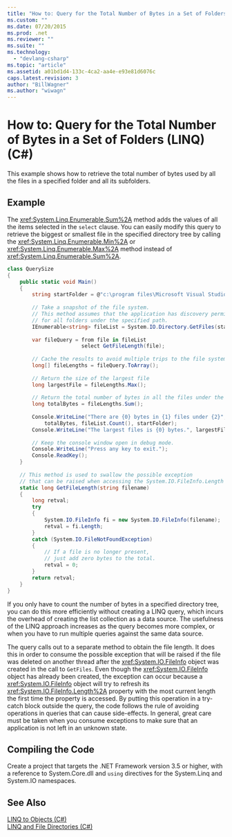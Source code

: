 ```yaml
---
title: "How to: Query for the Total Number of Bytes in a Set of Folders (LINQ) (C#)"
ms.custom: ""
ms.date: 07/20/2015
ms.prod: .net
ms.reviewer: ""
ms.suite: ""
ms.technology: 
  - "devlang-csharp"
ms.topic: "article"
ms.assetid: a01bd1d4-133c-4ca2-aa4e-e93e81d6076c
caps.latest.revision: 3
author: "BillWagner"
ms.author: "wiwagn"
---
```

# How to: Query for the Total Number of Bytes in a Set of Folders (LINQ) (C#)
This example shows how to retrieve the total number of bytes used by all the files in a specified folder and all its subfolders.  
  
## Example  
 The <xref:System.Linq.Enumerable.Sum%2A> method adds the values of all the items selected in the `select` clause. You can easily modify this query to retrieve the biggest or smallest file in the specified directory tree by calling the <xref:System.Linq.Enumerable.Min%2A> or <xref:System.Linq.Enumerable.Max%2A> method instead of <xref:System.Linq.Enumerable.Sum%2A>.  
  
```csharp  
class QuerySize  
{  
    public static void Main()  
    {  
        string startFolder = @"c:\program files\Microsoft Visual Studio 9.0\VC#";  
  
        // Take a snapshot of the file system.  
        // This method assumes that the application has discovery permissions  
        // for all folders under the specified path.  
        IEnumerable<string> fileList = System.IO.Directory.GetFiles(startFolder, "*.*", System.IO.SearchOption.AllDirectories);  
  
        var fileQuery = from file in fileList  
                        select GetFileLength(file);  
  
        // Cache the results to avoid multiple trips to the file system.  
        long[] fileLengths = fileQuery.ToArray();  
  
        // Return the size of the largest file  
        long largestFile = fileLengths.Max();  
  
        // Return the total number of bytes in all the files under the specified folder.  
        long totalBytes = fileLengths.Sum();  
  
        Console.WriteLine("There are {0} bytes in {1} files under {2}",  
            totalBytes, fileList.Count(), startFolder);  
        Console.WriteLine("The largest files is {0} bytes.", largestFile);  
  
        // Keep the console window open in debug mode.  
        Console.WriteLine("Press any key to exit.");  
        Console.ReadKey();  
    }  
  
    // This method is used to swallow the possible exception  
    // that can be raised when accessing the System.IO.FileInfo.Length property.  
    static long GetFileLength(string filename)  
    {  
        long retval;  
        try  
        {  
            System.IO.FileInfo fi = new System.IO.FileInfo(filename);  
            retval = fi.Length;  
        }  
        catch (System.IO.FileNotFoundException)  
        {  
            // If a file is no longer present,  
            // just add zero bytes to the total.  
            retval = 0;  
        }  
        return retval;  
    }  
}  
```  
  
 If you only have to count the number of bytes in a specified directory tree, you can do this more efficiently without creating a LINQ query, which incurs the overhead of creating the list collection as a data source. The usefulness of the LINQ approach increases as the query becomes more complex, or when you have to run multiple queries against the same data source.  
  
 The query calls out to a separate method to obtain the file length. It does this in order to consume the possible exception that will be raised if the file was deleted on another thread after the <xref:System.IO.FileInfo> object was created in the call to `GetFiles`. Even though the <xref:System.IO.FileInfo> object has already been created, the exception can occur because a <xref:System.IO.FileInfo> object will try to refresh its <xref:System.IO.FileInfo.Length%2A> property with the most current length the first time the property is accessed. By putting this operation in a try-catch block outside the query, the code follows the rule of avoiding operations in queries that can cause side-effects. In general, great care must be taken when you consume exceptions to make sure that an application is not left in an unknown state.  
  
## Compiling the Code  
 Create a project that targets the .NET Framework  version 3.5 or higher, with a reference to   System.Core.dll and `using` directives for the System.Linq and System.IO namespaces.  
  
## See Also  
 [LINQ to Objects (C#)](../../../../csharp/programming-guide/concepts/linq/linq-to-objects.md)   
 [LINQ and File Directories (C#)](../../../../csharp/programming-guide/concepts/linq/linq-and-file-directories.md)
